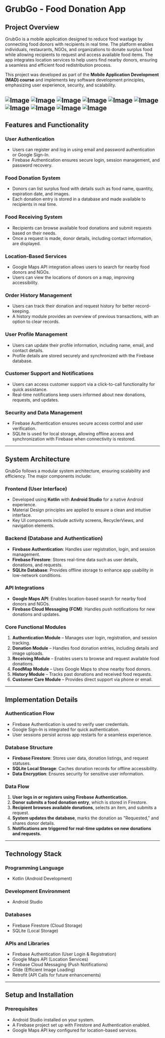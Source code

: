 # **GrubGo - Food Donation App**

## **Project Overview**  

GrubGo is a mobile application designed to reduce food wastage by connecting food donors with recipients in real time. The platform enables individuals, restaurants, NGOs, and organizations to donate surplus food while allowing recipients to request and access available food items. The app integrates location services to help users find nearby donors, ensuring a seamless and efficient food redistribution process.  

This project was developed as part of the **Mobile Application Development (MAD) course** and implements key software development principles, emphasizing user experience, security, and scalability.

![Image](https://github.com/user-attachments/assets/d4e89914-2f55-45b8-9911-d882a2c440ca)
![Image](https://github.com/user-attachments/assets/a1ca8c79-56f1-4f72-82d9-ec8c0c879265)
![Image](https://github.com/user-attachments/assets/55c52388-ca52-4f18-be57-f4005448037b)
![Image](https://github.com/user-attachments/assets/82b54106-fb5b-4af3-8879-0ded628bd123)
![Image](https://github.com/user-attachments/assets/60acbbd4-1659-487c-81c7-4a7fc5929b53)
![Image](https://github.com/user-attachments/assets/45bf661c-6f8e-4405-ae86-596ed5de471f)
![Image](https://github.com/user-attachments/assets/abb41c95-39a6-4a46-98e4-c3a19a61f999)
![Image](https://github.com/user-attachments/assets/830bb1fa-93bd-46dc-81da-c1eb77d5c7a8)
![Image](https://github.com/user-attachments/assets/438a404b-24ba-4045-b1d7-c8ba974fbfd5)
![Image](https://github.com/user-attachments/assets/11edd658-0af4-4645-9fd8-a8b1cd1239ce)
---

## **Features and Functionality**  

### **User Authentication**  
- Users can register and log in using email and password authentication or Google Sign-In.  
- Firebase Authentication ensures secure login, session management, and password recovery.  

### **Food Donation System**  
- Donors can list surplus food with details such as food name, quantity, expiration date, and images.  
- Each donation entry is stored in a database and made available to recipients in real time.  

### **Food Receiving System**  
- Recipients can browse available food donations and submit requests based on their needs.  
- Once a request is made, donor details, including contact information, are displayed.  

### **Location-Based Services**  
- Google Maps API integration allows users to search for nearby food donors and NGOs.  
- Users can view the locations of donors on a map, improving accessibility.  

### **Order History Management**  
- Users can track their donation and request history for better record-keeping.  
- A history module provides an overview of previous transactions, with an option to clear records.  

### **User Profile Management**  
- Users can update their profile information, including name, email, and contact details.  
- Profile details are stored securely and synchronized with the Firebase database.  

### **Customer Support and Notifications**  
- Users can access customer support via a click-to-call functionality for quick assistance.  
- Real-time notifications keep users informed about new donations, requests, and updates.  

### **Security and Data Management**  
- Firebase Authentication ensures secure access control and user verification.  
- SQLite is used for local storage, allowing offline access and synchronization with Firebase when connectivity is restored.  

---

## **System Architecture**  

GrubGo follows a modular system architecture, ensuring scalability and efficiency. The major components include:

### **Frontend (User Interface)**
- Developed using **Kotlin** with **Android Studio** for a native Android experience.  
- Material Design principles are applied to ensure a clean and intuitive interface.  
- Key UI components include activity screens, RecyclerViews, and navigation elements.  

### **Backend (Database and Authentication)**  
- **Firebase Authentication**: Handles user registration, login, and session management.  
- **Firebase Firestore**: Stores real-time data such as user details, donations, and requests.  
- **SQLite Database**: Provides offline storage to enhance app usability in low-network conditions.  

### **API Integrations**
- **Google Maps API**: Enables location-based search for nearby food donors and NGOs.  
- **Firebase Cloud Messaging (FCM)**: Handles push notifications for new donations and updates.  

### **Core Functional Modules**
1. **Authentication Module** – Manages user login, registration, and session tracking.  
2. **Donation Module** – Handles food donation entries, including details and image uploads.  
3. **Receiving Module** – Enables users to browse and request available food donations.  
4. **FoodMap Module** – Uses Google Maps to show nearby food donors.  
5. **History Module** – Tracks past donations and received food requests.  
6. **Customer Care Module** – Provides direct support via phone or email.  

---

## **Implementation Details**  

### **Authentication Flow**  
- Firebase Authentication is used to verify user credentials.  
- Google Sign-In is integrated for quick authentication.  
- User sessions persist across app restarts for a seamless experience.  

### **Database Structure**  
- **Firebase Firestore**: Stores user data, donation listings, and request statuses.  
- **SQLite Local Storage**: Caches donation records for offline accessibility.  
- **Data Encryption**: Ensures security for sensitive user information.  

### **Data Flow**  
1. **User logs in or registers using Firebase Authentication.**  
2. **Donor submits a food donation entry**, which is stored in Firestore.  
3. **Recipient browses available donations**, selects an item, and submits a request.  
4. **System updates the database**, marks the donation as "Requested," and shares donor details.  
5. **Notifications are triggered for real-time updates on new donations and requests.**  

---

## **Technology Stack**  

### **Programming Language**  
- Kotlin (Android Development)  

### **Development Environment**  
- Android Studio  

### **Databases**  
- Firebase Firestore (Cloud Storage)  
- SQLite (Local Storage)  

### **APIs and Libraries**  
- Firebase Authentication (User Login & Registration)  
- Google Maps API (Location Services)  
- Firebase Cloud Messaging (Push Notifications)  
- Glide (Efficient Image Loading)  
- Retrofit (API Calls for future enhancements)  

---

## **Setup and Installation**  

### **Prerequisites**  
- Android Studio installed on your system.  
- A Firebase project set up with Firestore and Authentication enabled.  
- Google Maps API key configured for location-based services.  
